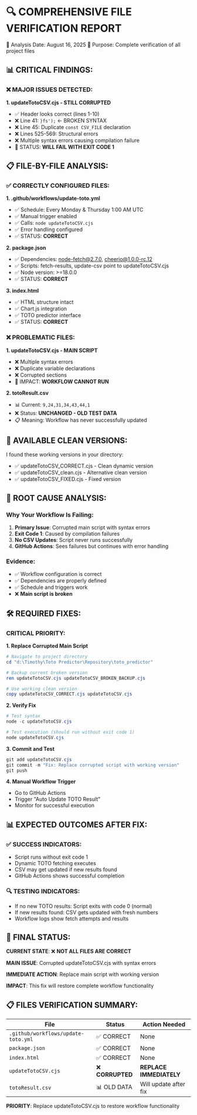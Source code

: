 🔍 COMPREHENSIVE FILE VERIFICATION REPORT
==========================================

📅 Analysis Date: August 16, 2025
🎯 Purpose: Complete verification of all project files

## 📊 CRITICAL FINDINGS:

### ❌ MAJOR ISSUES DETECTED:

**1. updateTotoCSV.cjs - STILL CORRUPTED**
- ✅ Header looks correct (lines 1-10)
- ❌ Line 41: `}fs');` ← BROKEN SYNTAX 
- ❌ Line 45: Duplicate `const CSV_FILE` declaration
- ❌ Lines 525-569: Structural errors
- ❌ Multiple syntax errors causing compilation failure
- 🚨 STATUS: **WILL FAIL WITH EXIT CODE 1**

## 📋 FILE-BY-FILE ANALYSIS:

### ✅ CORRECTLY CONFIGURED FILES:

**1. .github/workflows/update-toto.yml**
- ✅ Schedule: Every Monday & Thursday 1:00 AM UTC
- ✅ Manual trigger enabled
- ✅ Calls: `node updateTotoCSV.cjs`
- ✅ Error handling configured
- ✅ STATUS: **CORRECT**

**2. package.json**
- ✅ Dependencies: node-fetch@2.7.0, cheerio@1.0.0-rc.12
- ✅ Scripts: fetch-results, update-csv point to updateTotoCSV.cjs
- ✅ Node version: >=18.0.0
- ✅ STATUS: **CORRECT**

**3. index.html**
- ✅ HTML structure intact
- ✅ Chart.js integration
- ✅ TOTO predictor interface
- ✅ STATUS: **CORRECT**

### ❌ PROBLEMATIC FILES:

**1. updateTotoCSV.cjs - MAIN SCRIPT**
- ❌ Multiple syntax errors
- ❌ Duplicate variable declarations
- ❌ Corrupted sections
- 🚨 IMPACT: **WORKFLOW CANNOT RUN**

**2. totoResult.csv**
- 📊 Current: `9,24,31,34,43,44,1`
- ❌ Status: **UNCHANGED - OLD TEST DATA**
- 📋 Meaning: Workflow has never successfully updated

## 🔧 AVAILABLE CLEAN VERSIONS:

I found these working versions in your directory:
- ✅ updateTotoCSV_CORRECT.cjs - Clean dynamic version
- ✅ updateTotoCSV_clean.cjs - Alternative clean version
- ✅ updateTotoCSV_FIXED.cjs - Fixed version

## 🚨 ROOT CAUSE ANALYSIS:

### Why Your Workflow Is Failing:
1. **Primary Issue**: Corrupted main script with syntax errors
2. **Exit Code 1**: Caused by compilation failures
3. **No CSV Updates**: Script never runs successfully
4. **GitHub Actions**: Sees failures but continues with error handling

### Evidence:
- ✅ Workflow configuration is correct
- ✅ Dependencies are properly defined
- ✅ Schedule and triggers work
- ❌ **Main script is broken**

## 🛠️ REQUIRED FIXES:

### **CRITICAL PRIORITY:**

**1. Replace Corrupted Main Script**
```powershell
# Navigate to project directory
cd "d:\Timothy\Toto Predictor\Repository\toto_predictor"

# Backup current broken version
ren updateTotoCSV.cjs updateTotoCSV_BROKEN_BACKUP.cjs

# Use working clean version
copy updateTotoCSV_CORRECT.cjs updateTotoCSV.cjs
```

**2. Verify Fix**
```powershell
# Test syntax
node -c updateTotoCSV.cjs

# Test execution (should run without exit code 1)
node updateTotoCSV.cjs
```

**3. Commit and Test**
```powershell
git add updateTotoCSV.cjs
git commit -m "Fix: Replace corrupted script with working version"
git push
```

**4. Manual Workflow Trigger**
- Go to GitHub Actions
- Trigger "Auto Update TOTO Result"
- Monitor for successful execution

## 📊 EXPECTED OUTCOMES AFTER FIX:

### ✅ SUCCESS INDICATORS:
- Script runs without exit code 1
- Dynamic TOTO fetching executes
- CSV may get updated if new results found
- GitHub Actions shows successful completion

### 🔍 TESTING INDICATORS:
- If no new TOTO results: Script exits with code 0 (normal)
- If new results found: CSV gets updated with fresh numbers
- Workflow logs show fetch attempts and results

## 🎯 FINAL STATUS:

**CURRENT STATE**: ❌ **NOT ALL FILES ARE CORRECT**

**MAIN ISSUE**: Corrupted updateTotoCSV.cjs with syntax errors

**IMMEDIATE ACTION**: Replace main script with working version

**IMPACT**: This fix will restore complete workflow functionality

## 📋 FILES VERIFICATION SUMMARY:

| File | Status | Action Needed |
|------|--------|---------------|
| `.github/workflows/update-toto.yml` | ✅ CORRECT | None |
| `package.json` | ✅ CORRECT | None |
| `index.html` | ✅ CORRECT | None |
| `updateTotoCSV.cjs` | ❌ **CORRUPTED** | **REPLACE IMMEDIATELY** |
| `totoResult.csv` | 📊 OLD DATA | Will update after fix |

**PRIORITY**: Replace updateTotoCSV.cjs to restore workflow functionality
